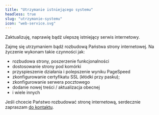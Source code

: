 ```yaml
---
title: "Utrzymanie istniejącego systemu"
headless: true
slug: "utrzymanie-systemu"
icon: "web-service.svg"
---
```


Zaktualizuję, naprawię bądź ulepszę istniejący serwis internetowy.
<!--more-->
Zajmę się utrzymaniem bądź rozbudową Państwa strony internetowej. Na życzenie wykonam takie czynności jak:
- rozbudowa strony, poszerzenie funkcjonalności
- dostosowanie strony pod komórki
- przyspieszenie działania i polepszenie wyniku PageSpeed
- zkonfigurowanie certyfikatu SSL (kłódki przy pasku);
- zkonfigurowanie serwera pocztowego
- dodanie nowej treści / aktualizacja obecnej
- i wiele innych

Jeśli chcecie Państwo rozbudować stronę internetową, serdecznie zapraszam [do kontaktu](/kontakt/).